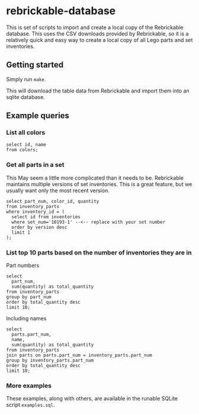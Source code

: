# rebrickable-database

This is set of scripts to import and create a local copy of the Rebrickable database. This uses the CSV downloads provided by Rebrickable, so it is a relatively quick and easy way to create a local copy of all Lego parts and set inventories.

## Getting started

Simply run `make`.

This will download the table data from Rebrickable and import them into an sqlite database.

## Example queries

### List all colors

```
select id, name 
from colors;
```

### Get all parts in a set

This May seem a little more complicated than it needs to be. Rebrickable maintains multiple versions of set inventories. This is a great feature, but we usually want only the most recent version.

```
select part_num, color_id, quantity
from inventory_parts 
where inventory_id = (
  select id from inventories 
  where set_num='10193-1' --<-- replace with your set number
  order by version desc
  limit 1
);
```

### List top 10 parts based on the number of inventories they are in

Part numbers

```
select 
  part_num,
  sum(quantity) as total_quantity 
from inventory_parts
group by part_num
order by total_quantity desc
limit 10;
```

Including names

```
select 
  parts.part_num, 
  name, 
  sum(quantity) as total_quantity 
from inventory_parts
join parts on parts.part_num = inventory_parts.part_num
group by inventory_parts.part_num
order by total_quantity desc
limit 10;
```

### More examples

These examples, along with others, are available in the runable SQLite script `examples.sql`.
